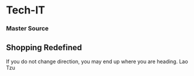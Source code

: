# Tech-IT
### Master Source
## Shopping Redefined
If you do not change direction, you may end up where you are heading.
Lao Tzu
